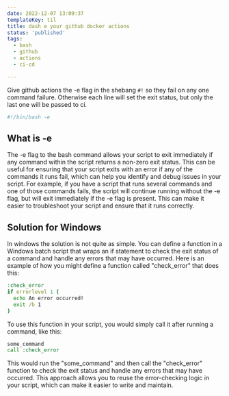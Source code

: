 ```yaml
---
date: 2022-12-07 13:09:37
templateKey: til
title: dash e your github docker actions
status: 'published'
tags:
  - bash
  - github
  - actions
  - ci-cd

---
```


Give github actions the -e flag in the shebang `#!` so they fail on any one
command failure.  Otherwise each line will set the exit status, but only the
last one will be passed to ci.

``` bash
#!/bin/bash -e
```

## What is -e

The -e flag to the bash command allows your script to exit immediately if any
command within the script returns a non-zero exit status. This can be useful
for ensuring that your script exits with an error if any of the commands it
runs fail, which can help you identify and debug issues in your script. For
example, if you have a script that runs several commands and one of those
commands fails, the script will continue running without the -e flag, but will
exit immediately if the -e flag is present. This can make it easier to
troubleshoot your script and ensure that it runs correctly.

## Solution for Windows

In windows the solution is not quite as simple.  You can define a function in a
Windows batch script that wraps an if statement to check the exit status of a
command and handle any errors that may have occurred. Here is an example of how
you might define a function called "check_error" that does this:

``` cmd
:check_error
if errorlevel 1 (
  echo An error occurred!
  exit /b 1
)
```

To use this function in your script, you would simply call it after running a
command, like this:

``` cmd
some_command
call :check_error
```

This would run the "some_command" and then call the "check_error" function to
check the exit status and handle any errors that may have occurred. This
approach allows you to reuse the error-checking logic in your script, which can
make it easier to write and maintain.
